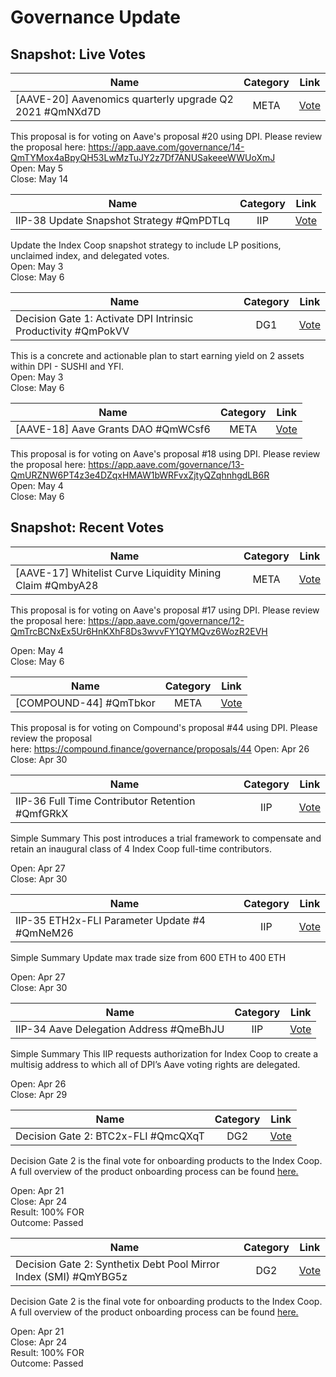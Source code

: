 # Governance Update

## Snapshot: Live Votes

| Name          | Category      | Link   |
| ------------- |:-------------:| :-----:|
| [AAVE-20] Aavenomics quarterly upgrade Q2 2021 #QmNXd7D | META | [Vote](https://snapshot.org/#/index/proposal/QmNXd7DkRELDHBajFPYhLgqzA92zWJECNt7m5hhPRwXe6U) |

This proposal is for voting on Aave's proposal #20 using DPI. Please review the proposal here: <https://app.aave.com/governance/14-QmTYMox4aBpyQH53LwMzTuJY2z7Df7ANUSakeeeWWUoXmJ>\
Open: May 5\
Close: May 14

| Name          | Category      | Link   |
| ------------- |:-------------:| :-----:|
| IIP-38 Update Snapshot Strategy #QmPDTLq | IIP | [Vote](https://snapshot.org/#/index/proposal/QmPDTLqmThdHqpG8TSXBmkHEYYZetc4dbNh3CCHRUfphnn) |

Update the Index Coop snapshot strategy to include LP positions, unclaimed index, and delegated votes.\
Open: May 3\
Close: May 6

| Name          | Category      | Link   |
| ------------- |:-------------:| :-----:|
| Decision Gate 1: Activate DPI Intrinsic Productivity #QmPokVV | DG1 | [Vote](https://snapshot.org/#/index/proposal/QmPokVV38XZz1dip8p4aitHPQLUdYnhKDKpyADNMn7GVLt) |

This is a concrete and actionable plan to start earning yield on 2 assets within DPI - SUSHI and YFI.\
Open: May 3\
Close: May 6

| Name          | Category      | Link   |
| ------------- |:-------------:| :-----:|
| [AAVE-18] Aave Grants DAO #QmWCsf6 | META | [Vote](https://snapshot.org/#/index/proposal/QmWCsf6bwsg2Xt5GbGM5DTjUDD4JWce1irVxEhmza8bj8C) |

This proposal is for voting on Aave's proposal #18 using DPI. Please review the proposal here: <https://app.aave.com/governance/13-QmURZNW6PT4z3e4DZqxHMAW1bWRFvxZjtyQZqhnhgdLB6R>\
Open: May 4\
Close: May 6



## Snapshot: Recent Votes

| Name          | Category      | Link   |
| ------------- |:-------------:| :-----:|
| [AAVE-17] Whitelist Curve Liquidity Mining Claim #QmbyA28 | META | [Vote](https://snapshot.org/#/index/proposal/QmbyA286dMzYRQDuYdMghCAUKXQH3hZWp4FQ5m8kYoL5Ki) |

This proposal is for voting on Aave's proposal #17 using DPI. Please review the proposal here: <https://app.aave.com/governance/12-QmTrcBCNxEx5Ur6HnKXhF8Ds3wvvFY1QYMQvz6WozR2EVH>

Open: May 4\
Close: May 6

| Name          | Category      | Link   |
| ------------- |:-------------:| :-----:|
| [COMPOUND-44] #QmTbkor | META | [Vote](https://snapshot.org/#/index/proposal/QmTbkoreSsv4wwybA3EjjhKaCMCeNYeCFjCr93MTd7bERJ) |

This proposal is for voting on Compound's proposal #44 using DPI. Please review the proposal here: <https://compound.finance/governance/proposals/44>
Open: Apr 26\
Close: Apr 30


| Name          | Category      | Link   |
| ------------- |:-------------:| :-----:|
| IIP-36 Full Time Contributor Retention #QmfGRkX | IIP | [Vote](https://snapshot.org/#/index/proposal/QmfGRkXA5gj2ske8Ci45wZnA9BRQg38iQ9vkpegABi9EbW) |

Simple Summary
This post introduces a trial framework to compensate and retain an inaugural class of 4 Index Coop full-time contributors.

Open: Apr 27\
Close: Apr 30


| Name          | Category      | Link   |
| ------------- |:-------------:| :-----:|
| IIP-35 ETH2x-FLI Parameter Update #4 #QmNeM26 | IIP | [Vote](https://snapshot.org/#/index/proposal/QmNeM26WeUs43RvbF71rbqEutgSZQTUDRpUWy6tsJ27pha) |

Simple Summary
Update max trade size from 600 ETH to 400 ETH

Open: Apr 27\
Close: Apr 30


| Name          | Category      | Link   |
| ------------- |:-------------:| :-----:|
| IIP-34 Aave Delegation Address #QmeBhJU | IIP | [Vote](https://snapshot.org/#/index/proposal/QmeBhJUWTJoPVk9hqaLftcXNKJkjs63bs4VRBvViX6WniX) |

Simple Summary
This IIP requests authorization for Index Coop to create a multisig address to which all of DPI’s Aave voting rights are delegated.

Open: Apr 26\
Close: Apr 29





| Name          | Category      | Link   |
| ------------- |:-------------:| :-----:|
| Decision Gate 2: BTC2x-FLI #QmcQXqT | DG2 | [Vote](https://snapshot.org/#/index/proposal/Qmc2DPHoKnyYxRjQfwbpbBngt5xHZrLBgkywGqZm7hHnEU) |

Decision Gate 2 is the final vote for onboarding products to the Index Coop. A full overview of the product onboarding process can be found [here.](https://docs.indexcoop.com/launching-new-products/product-onboarding-process)

Open: Apr 21\
Close: Apr 24\
Result: 100% FOR\
Outcome: Passed

| Name          | Category      | Link   |
| ------------- |:-------------:| :-----:|
| Decision Gate 2: Synthetix Debt Pool Mirror Index (SMI) #QmYBG5z | DG2 | [Vote](https://snapshot.org/#/index/proposal/QmYBG5zerdSkC9TGwguy5biCS5h2cg49PQCHCukJqHmfE1) |

Decision Gate 2 is the final vote for onboarding products to the Index Coop. A full overview of the product onboarding process can be found [here.](https://docs.indexcoop.com/launching-new-products/product-onboarding-process)

Open: Apr 21\
Close: Apr 24\
Result: 100% FOR\
Outcome: Passed
